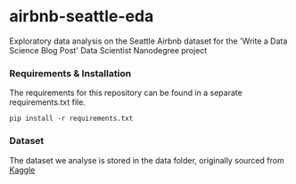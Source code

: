 # airbnb-seattle-eda
Exploratory data analysis on the Seattle Airbnb dataset for the 'Write a Data Science Blog Post' Data Scientist Nanodegree project


### Requirements & Installation

The requirements for this repository can be found in a separate requirements.txt file. 

```pip install -r requirements.txt```

### Dataset

The dataset we analyse is stored in the data folder, originally sourced from [Kaggle](https://www.kaggle.com/airbnb/seattle/data)

